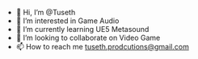 - 👋 Hi, I’m @Tuseth
- 👀 I’m interested in Game Audio
- 🌱 I’m currently learning UE5 Metasound
- 💞️ I’m looking to collaborate on Video Game
- 📫 How to reach me tuseth.prodcutions@gmail.com

<!---
Tuseth/Tuseth is a ✨ special ✨ repository because its `README.md` (this file) appears on your GitHub profile.
You can click the Preview link to take a look at your changes.
--->
